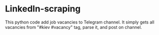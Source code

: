 # LinkedIn-scraping
This python code add job vacancies to Telegram channel. It simply gets all vacancies from "#kiev #vacancy" tag, parse it, and post on channel. 
